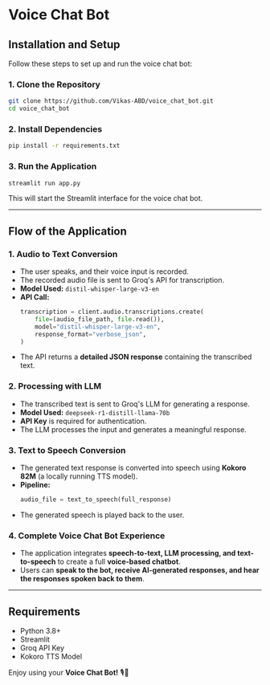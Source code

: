 # Voice Chat Bot

## Installation and Setup

Follow these steps to set up and run the voice chat bot:

### 1. Clone the Repository
```sh
git clone https://github.com/Vikas-ABD/voice_chat_bot.git
cd voice_chat_bot
```

### 2. Install Dependencies
```sh
pip install -r requirements.txt
```

### 3. Run the Application
```sh
streamlit run app.py
```
This will start the Streamlit interface for the voice chat bot.

---

## Flow of the Application

### **1. Audio to Text Conversion**
- The user speaks, and their voice input is recorded.
- The recorded audio file is sent to Groq's API for transcription.
- **Model Used:** `distil-whisper-large-v3-en`
- **API Call:**
  ```python
  transcription = client.audio.transcriptions.create(
      file=(audio_file_path, file.read()),
      model="distil-whisper-large-v3-en",
      response_format="verbose_json",
  )
  ```
- The API returns a **detailed JSON response** containing the transcribed text.

### **2. Processing with LLM**
- The transcribed text is sent to Groq's LLM for generating a response.
- **Model Used:** `deepseek-r1-distill-llama-70b`
- **API Key** is required for authentication.
- The LLM processes the input and generates a meaningful response.

### **3. Text to Speech Conversion**
- The generated text response is converted into speech using **Kokoro 82M** (a locally running TTS model).
- **Pipeline:**
  ```python
  audio_file = text_to_speech(full_response)
  ```
- The generated speech is played back to the user.

### **4. Complete Voice Chat Bot Experience**
- The application integrates **speech-to-text, LLM processing, and text-to-speech** to create a full **voice-based chatbot**.
- Users can **speak to the bot, receive AI-generated responses, and hear the responses spoken back to them**.

---

## Requirements
- Python 3.8+
- Streamlit
- Groq API Key
- Kokoro TTS Model

Enjoy using your **Voice Chat Bot!** 🎙️🤖